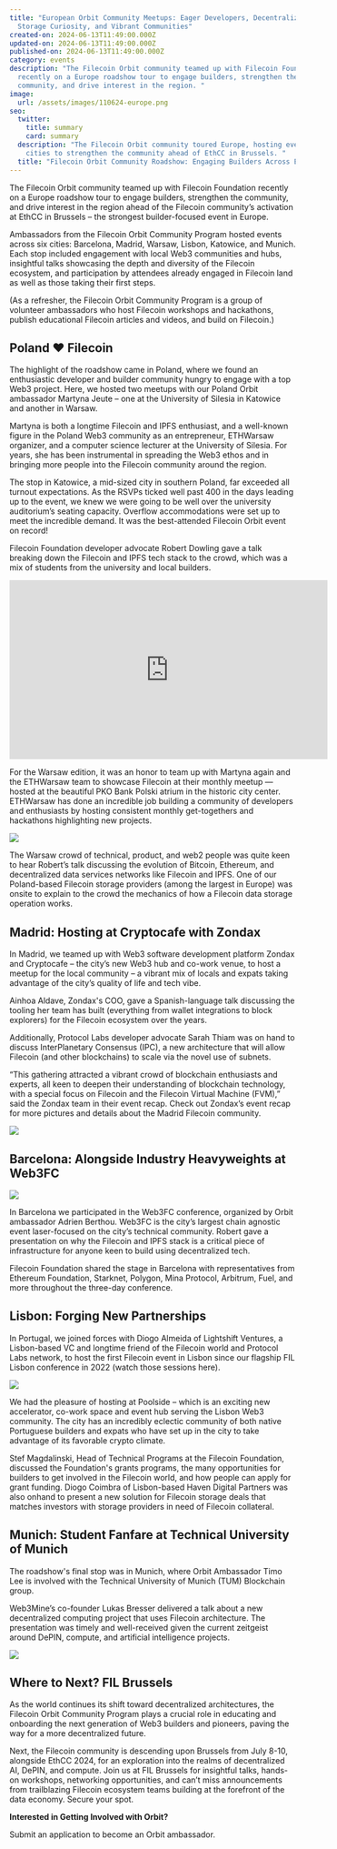 ```yaml
---
title: "European Orbit Community Meetups: Eager Developers, Decentralized
  Storage Curiosity, and Vibrant Communities"
created-on: 2024-06-13T11:49:00.000Z
updated-on: 2024-06-13T11:49:00.000Z
published-on: 2024-06-13T11:49:00.000Z
category: events
description: "The Filecoin Orbit community teamed up with Filecoin Foundation
  recently on a Europe roadshow tour to engage builders, strengthen the
  community, and drive interest in the region. "
image:
  url: /assets/images/110624-europe.png
seo:
  twitter:
    title: summary
    card: summary
  description: "The Filecoin Orbit community toured Europe, hosting events in six
    cities to strengthen the community ahead of EthCC in Brussels. "
  title: "Filecoin Orbit Community Roadshow: Engaging Builders Across Europe"
---
```

The Filecoin Orbit community teamed up with Filecoin Foundation recently on a Europe roadshow tour to engage builders, strengthen the community, and drive interest in the region ahead of the Filecoin community’s activation at EthCC in Brussels – the strongest builder-focused event in Europe. 

Ambassadors from the Filecoin Orbit Community Program hosted events across six cities: Barcelona, Madrid, Warsaw, Lisbon, Katowice, and Munich. Each stop included engagement with local Web3 communities and hubs, insightful talks showcasing the depth and diversity of the Filecoin ecosystem, and participation by attendees already engaged in Filecoin land as well as those taking their first steps.

(As a refresher, the Filecoin Orbit Community Program is a group of volunteer ambassadors who host Filecoin workshops and hackathons, publish educational Filecoin articles and videos, and build on Filecoin.)

## Poland ❤️ Filecoin

The highlight of the roadshow came in Poland, where we found an enthusiastic developer and builder community hungry to engage with a top Web3 project. Here, we hosted two meetups with our Poland Orbit ambassador Martyna Jeute – one at the University of Silesia in Katowice and another in Warsaw.

Martyna is both a longtime Filecoin and IPFS enthusiast, and a well-known figure in the Poland Web3 community as an entrepreneur, ETHWarsaw organizer, and a computer science lecturer at the University of Silesia. For years, she has been instrumental in spreading the Web3 ethos and in bringing more people into the Filecoin community around the region. 

The stop in Katowice, a mid-sized city in southern Poland, far exceeded all turnout expectations. As the RSVPs ticked well past 400 in the days leading up to the event, we knew we were going to be well over the university auditorium’s seating capacity. Overflow accommodations were set up to meet the incredible demand. It was the best-attended Filecoin Orbit event on record! 

Filecoin Foundation developer advocate Robert Dowling gave a talk breaking down the Filecoin and IPFS tech stack to the crowd, which was a mix of students from the university and local builders. 

<iframe
    src="https://youtu.be/Dvil3950zdA?feature=shared"
    title="Intro to Bitcoin, Ethereum, & Filecoin: Robert Dowling at University of Silesia in Katowice, Poland"
    height="315"
    width="560"
    frameborder="0"
    allow="accelerometer; autoplay; clipboard-write; encrypted-media; gyroscope; picture-in-picture;"
    allowfullscreen>
  </iframe>

For the Warsaw edition, it was an honor to team up with Martyna again and the ETHWarsaw team to showcase Filecoin at their monthly meetup — hosted at the beautiful PKO Bank Polski atrium in the historic city center. ETHWarsaw has done an incredible job building a community of developers and enthusiasts by hosting consistent monthly get-togethers and hackathons highlighting new projects.

![](/assets/images/robertpoland.png)

The Warsaw crowd of technical, product, and web2 people was quite keen to hear Robert’s talk discussing the evolution of Bitcoin, Ethereum, and decentralized data services networks like Filecoin and IPFS. One of our Poland-based Filecoin storage providers (among the largest in Europe) was onsite to explain to the crowd the mechanics of how a Filecoin data storage operation works. 

## Madrid: Hosting at Cryptocafe with Zondax

In Madrid, we teamed up with Web3 software development platform Zondax and Cryptocafe – the city’s new Web3 hub and co-work venue, to host a meetup for the local community – a vibrant mix of locals and expats taking advantage of the city’s quality of life and tech vibe.

Ainhoa Aldave, Zondax's COO, gave a Spanish-language talk discussing the tooling her team has built (everything from wallet integrations to block explorers) for the Filecoin ecosystem over the years. 

Additionally, Protocol Labs developer advocate Sarah Thiam was on hand to discuss InterPlanetary Consensus (IPC), a new architecture that will allow Filecoin (and other blockchains) to scale via the novel use of subnets.

“This gathering attracted a vibrant crowd of blockchain enthusiasts and experts, all keen to deepen their understanding of blockchain technology, with a special focus on Filecoin and the Filecoin Virtual Machine (FVM),” said the Zondax team in their event recap. Check out Zondax’s event recap for more pictures and details about the Madrid Filecoin community. 

![](/assets/images/madrid-cryptocade.png)

## Barcelona: Alongside Industry Heavyweights at Web3FC

![](/assets/images/barcelona-.png)

In Barcelona we participated in the Web3FC conference, organized by Orbit ambassador Adrien Berthou. Web3FC is the city’s largest chain agnostic event laser-focused on the city’s technical community. Robert gave a presentation on why the Filecoin and IPFS stack is a critical piece of infrastructure for anyone keen to build using decentralized tech. 

Filecoin Foundation shared the stage in Barcelona with representatives from Ethereum Foundation, Starknet, Polygon, Mina Protocol, Arbitrum, Fuel, and more throughout the three-day conference.

## Lisbon: Forging New Partnerships

In Portugal, we joined forces with Diogo Almeida of Lightshift Ventures, a Lisbon-based VC and longtime friend of the Filecoin world and Protocol Labs network, to host the first Filecoin event in Lisbon since our flagship FIL Lisbon conference in 2022 (watch those sessions here).

![](/assets/images/lisbon2.png)

We had the pleasure of hosting at Poolside – which is an exciting new accelerator, co-work space and event hub serving the Lisbon Web3 community. The city has an incredibly eclectic community of both native Portuguese builders and expats who have set up in the city to take advantage of its favorable crypto climate. 

Stef Magdalinski, Head of Technical Programs at the Filecoin Foundation, discussed the Foundation's grants programs, the many opportunities for builders to get involved in the Filecoin world, and how people can apply for grant funding. Diogo Coimbra of Lisbon-based Haven Digital Partners was also onhand to present a new solution for Filecoin storage deals that matches investors with storage providers in need of Filecoin collateral.

## Munich: Student Fanfare at Technical University of Munich

The roadshow's final stop was in Munich, where Orbit Ambassador Timo Lee is involved with the Technical University of Munich (TUM) Blockchain group. 

Web3Mine’s co-founder Lukas Bresser delivered a talk about a new decentralized computing project that uses Filecoin architecture. The presentation was timely and well-received given the current zeitgeist around DePIN, compute, and artificial intelligence projects. 

![](/assets/images/munich.jpeg)

## Where to Next? FIL Brussels

As the world continues its shift toward decentralized architectures, the Filecoin Orbit Community Program plays a crucial role in educating and onboarding the next generation of Web3 builders and pioneers, paving the way for a more decentralized future.

Next, the Filecoin community is descending upon Brussels from July 8-10, alongside EthCC 2024, for an exploration into the realms of decentralized AI, DePIN, and compute. Join us at FIL Brussels for insightful talks, hands-on workshops, networking opportunities, and can’t miss announcements from trailblazing Filecoin ecosystem teams building at the forefront of the data economy. Secure your spot.

**Interested in Getting Involved with Orbit?**

Submit an application to become an Orbit ambassador.
